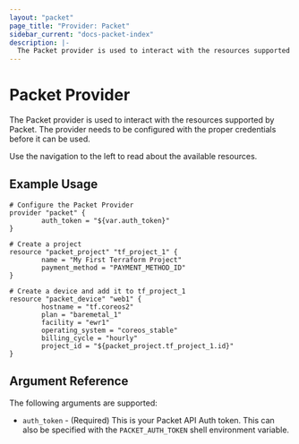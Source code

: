 ```yaml
---
layout: "packet"
page_title: "Provider: Packet"
sidebar_current: "docs-packet-index"
description: |-
  The Packet provider is used to interact with the resources supported by Packet. The provider needs to be configured with the proper credentials before it can be used.
---
```


# Packet Provider

The Packet provider is used to interact with the resources supported by Packet.
The provider needs to be configured with the proper credentials before it can be used.

Use the navigation to the left to read about the available resources.

## Example Usage

```
# Configure the Packet Provider
provider "packet" {
		auth_token = "${var.auth_token}"
}

# Create a project
resource "packet_project" "tf_project_1" {
		name = "My First Terraform Project"
		payment_method = "PAYMENT_METHOD_ID"
}

# Create a device and add it to tf_project_1
resource "packet_device" "web1" {
		hostname = "tf.coreos2"
		plan = "baremetal_1"
		facility = "ewr1"
		operating_system = "coreos_stable"
		billing_cycle = "hourly"
		project_id = "${packet_project.tf_project_1.id}"
}
```

## Argument Reference

The following arguments are supported:

* `auth_token` - (Required) This is your Packet API Auth token. This can also be specified
  with the `PACKET_AUTH_TOKEN` shell environment variable.

